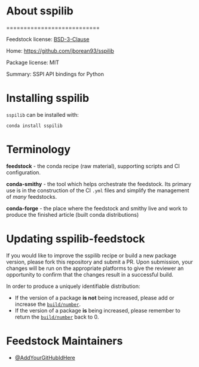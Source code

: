 
# About sspilib
===========================

Feedstock license: [BSD-3-Clause](https://github.com/AnacondaRecipes/sspilib/blob/main/LICENSE.txt)

Home: https://github.com/jborean93/sspilib

Package license: MIT

Summary: SSPI API bindings for Python


Installing sspilib
================

`sspilib` can be installed with:

```
conda install sspilib
```

Terminology
===========

**feedstock** - the conda recipe (raw material), supporting scripts and CI configuration.

**conda-smithy** - the tool which helps orchestrate the feedstock.
                   Its primary use is in the construction of the CI ``.yml`` files
                   and simplify the management of *many* feedstocks.

**conda-forge** - the place where the feedstock and smithy live and work to
                  produce the finished article (built conda distributions)


Updating sspilib-feedstock
========================

If you would like to improve the sspilib recipe or build a new
package version, please fork this repository and submit a PR. Upon submission,
your changes will be run on the appropriate platforms to give the reviewer an
opportunity to confirm that the changes result in a successful build.

In order to produce a uniquely identifiable distribution:
 * If the version of a package **is not** being increased, please add or increase
   the [``build/number``](https://docs.conda.io/projects/conda-build/en/latest/resources/define-metadata.html#build-number-and-string).
 * If the version of a package **is** being increased, please remember to return
   the [``build/number``](https://docs.conda.io/projects/conda-build/en/latest/resources/define-metadata.html#build-number-and-string)
   back to 0.

Feedstock Maintainers
=====================

* [@AddYourGitHubIdHere](https://github.com/AddYourGitHubIdHere/)

